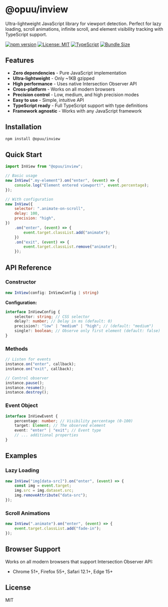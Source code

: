 # @opuu/inview

Ultra-lightweight JavaScript library for viewport detection. Perfect for lazy loading, scroll animations, infinite scroll, and element visibility tracking with TypeScript support.

[![npm version](https://badge.fury.io/js/%40opuu%2Finview.svg)](https://badge.fury.io/js/%40opuu%2Finview)
[![License: MIT](https://img.shields.io/badge/License-MIT-yellow.svg)](https://opensource.org/licenses/MIT)
[![TypeScript](https://img.shields.io/badge/TypeScript-Ready-blue.svg)](https://www.typescriptlang.org/)
[![Bundle Size](https://img.shields.io/bundlephobia/minzip/@opuu/inview)](https://bundlephobia.com/package/@opuu/inview)

## Features

- **Zero dependencies** - Pure JavaScript implementation
- **Ultra-lightweight** - Only ~1KB gzipped
- **High performance** - Uses native Intersection Observer API
- **Cross-platform** - Works on all modern browsers
- **Precision control** - Low, medium, and high precision modes
- **Easy to use** - Simple, intuitive API
- **TypeScript ready** - Full TypeScript support with type definitions
- **Framework agnostic** - Works with any JavaScript framework

## Installation

```bash
npm install @opuu/inview
```

## Quick Start

```javascript
import InView from "@opuu/inview";

// Basic usage
new InView(".my-element").on("enter", (event) => {
	console.log("Element entered viewport!", event.percentage);
});

// With configuration
new InView({
	selector: ".animate-on-scroll",
	delay: 100,
	precision: "high",
})
	.on("enter", (event) => {
		event.target.classList.add("animate");
	})
	.on("exit", (event) => {
		event.target.classList.remove("animate");
	});
```

## API Reference

### Constructor

```typescript
new InView(config: InViewConfig | string)
```

**Configuration:**

```typescript
interface InViewConfig {
	selector: string; // CSS selector
	delay?: number; // Delay in ms (default: 0)
	precision?: "low" | "medium" | "high"; // (default: "medium")
	single?: boolean; // Observe only first element (default: false)
}
```

### Methods

```javascript
// Listen for events
instance.on("enter", callback);
instance.on("exit", callback);

// Control observer
instance.pause();
instance.resume();
instance.destroy();
```

### Event Object

```typescript
interface InViewEvent {
	percentage: number; // Visibility percentage (0-100)
	target: Element; // The observed element
	event: "enter" | "exit"; // Event type
	// ... additional properties
}
```

## Examples

### Lazy Loading

```javascript
new InView("img[data-src]").on("enter", (event) => {
	const img = event.target;
	img.src = img.dataset.src;
	img.removeAttribute("data-src");
});
```

### Scroll Animations

```javascript
new InView(".animate").on("enter", (event) => {
	event.target.classList.add("fade-in");
});
```

## Browser Support

Works on all modern browsers that support Intersection Observer API:

- Chrome 51+, Firefox 55+, Safari 12.1+, Edge 15+

## License

MIT
